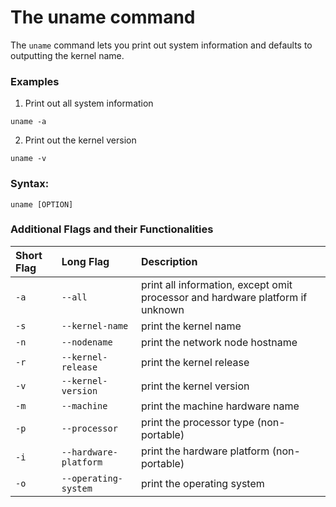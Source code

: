 # The uname command

The `uname` command lets you print out system information and defaults
to outputting the kernel name.

### Examples

1. Print out all system information

```
uname -a
```

2. Print out the kernel version

```
uname -v
```

### Syntax:

```
uname [OPTION]
```

### Additional Flags and their Functionalities

|**Short Flag**   |**Long Flag**   |**Description**   |
|:---|:---|:---|
|`-a`|`--all`|print all information, except omit processor and hardware platform if unknown|
|`-s`|`--kernel-name`|print the kernel name|
|`-n`|`--nodename`|print the network node hostname|
|`-r`|`--kernel-release`|print the kernel release|
|`-v`|`--kernel-version`|print the kernel version|
|`-m`|`--machine`|print the machine hardware name|
|`-p`|`--processor`|print the processor type (non-portable)|
|`-i`|`--hardware-platform`|print the hardware platform (non-portable)|
|`-o`|`--operating-system`|print the operating system|
